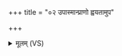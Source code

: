 +++
title = "०२ उपास्मान्प्राणो ह्वयतामुप"

+++
<details><summary>मूलम् (VS)</summary>

उपा॒स्मान्प्रा॒णो ह्व॑यता॒मुप॑ प्रा॒णं ह॑वामहे।  
वर्चो॑ जग्राह पृथि॒व्य१॒॑न्तरि॑क्षं॒ वर्चः॒ सोमो॒ बृह॒स्पति॑र्विध॒त्ता ॥
</details>